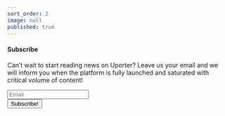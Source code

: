 ```yaml
---
sort_order: 2
image: null
published: true
---
```

#### Subscribe

Can’t wait to start reading news on Uporter? Leave us your email and we will inform you when the platform is fully launched and saturated with critical volume of content!
<form action="//uporter.us16.list-manage.com/subscribe/post?u=7e10234673ca8808f8b3a3eda&amp;id=7b27282e8c" method="post" id="mc-embedded-subscribe-form" name="mc-embedded-subscribe-form" class="validate form-inline" target="_blank" novalidate>
  <div id="mc_embed_signup_scroll">
    <div class="mc-field-group input-group">
  	   <input type="email" value="" name="EMAIL" class="required email form-control" id="mce-EMAIL" placeholder="Email">
  	   <span class="input-group-btn">
        <div style="position: absolute; left: -5000px;" aria-hidden="true"><input type="text" name="b_7e10234673ca8808f8b3a3eda_7b27282e8c" tabindex="-1" value=""></div>
        <div class="clear"><input type="submit" value="Subscribe!" name="subscribe" id="mc-embedded-subscribe" class="button btn btn-default"></div>
      </span>
    </div>
  	 <div id="mce-responses" class="clear">
  		<div class="response" id="mce-error-response" style="display:none"></div>
  		<div class="response" id="mce-success-response" style="display:none"></div>
  	</div> 
    </div>
</form>
<script type='text/javascript' src='//s3.amazonaws.com/downloads.mailchimp.com/js/mc-validate.js'></script><script type='text/javascript'>(function($) {window.fnames = new Array(); window.ftypes = new Array();fnames[0]='EMAIL';ftypes[0]='email';}(jQuery));var $mcj = jQuery.noConflict(true);</script>

